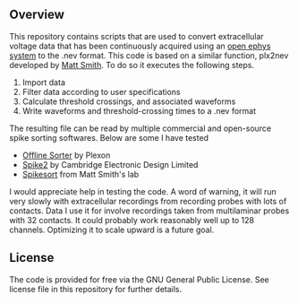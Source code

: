 Overview
---
This repository contains scripts that are used to convert extracellular voltage data that has been continuously acquired using an [open ephys system](http://www.open-ephys.org/) to the .nev format. This code is based on a similar function, plx2nev developed by [Matt Smith](http://www.smithlab.net). To do so it executes the following steps.

1. Import data
2. Filter data according to user specifications
3. Calculate threshold crossings, and associated waveforms
4. Write waveforms and threshold-crossing times to a .nev format

The resulting file can be read by multiple commercial and open-source spike sorting softwares. Below are some I have tested
* [Offline Sorter](http://www.plexon.com/products/offline-sorter) by Plexon
* [Spike2](http://ced.co.uk/products/spkovin) by Cambridge Electronic Design Limited
* [Spikesort](http://www.smithlab.net/spikesort.html) from Matt Smith's lab 

I would appreciate help in testing the code. A word of warning, it will run very slowly with extracellular recordings from recording probes with lots of contacts. Data I use it for involve recordings taken from multilaminar probes with 32 contacts. It could probably work reasonably well up to 128 channels. Optimizing it to scale upward is a future goal. 

**License**
---
The code is provided for free via the GNU General Public License. See license file in this repository for further details. 
